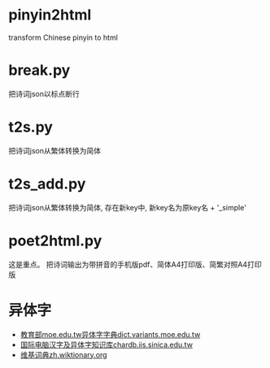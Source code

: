 # pinyin2html
transform Chinese pinyin to html

# break.py
把诗词json以标点断行

# t2s.py
把诗词json从繁体转换为简体

# t2s_add.py
把诗词json从繁体转换为简体, 存在新key中, 新key名为原key名 + '_simple'

# poet2html.py
这是重点。
把诗词输出为带拼音的手机版pdf、简体A4打印版、简繁对照A4打印版

# 异体字
- [教育部moe.edu.tw异体字字典dict.variants.moe.edu.tw](https://dict.variants.moe.edu.tw/variants/rbt/word_attribute.rbt?educode=A02499)
- [国际电脑汉字及异体字知识库chardb.iis.sinica.edu.tw](https://chardb.iis.sinica.edu.tw/meancompare/7282/7281)
- [维基词典zh.wiktionary.org](https://zh.wiktionary.org/wiki/%E5%89%91)
